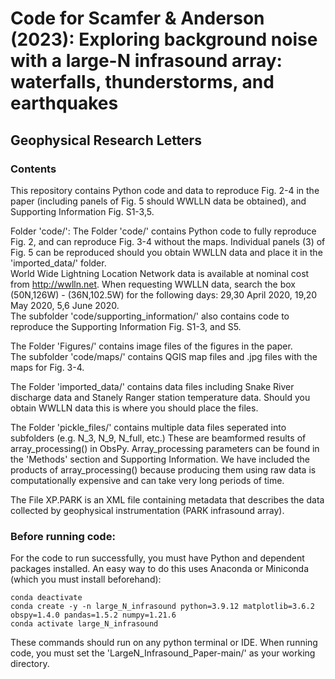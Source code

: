 # Code for Scamfer & Anderson (2023): Exploring background noise with a large-N infrasound array: waterfalls, thunderstorms, and earthquakes
## Geophysical Research Letters

### Contents
This repository contains Python code and data to reproduce Fig. 2-4 in the paper (including panels of Fig. 5 should WWLLN data be obtained), and Supporting Information Fig. S1-3,5.

Folder 'code/':
The Folder 'code/' contains Python code to fully reproduce Fig. 2, and can reproduce Fig. 3-4 without the maps.
Individual panels (3) of Fig. 5 can be reproduced should you obtain WWLLN data and place it in the 'imported_data/' folder.<br>
World Wide Lightning Location Network data is available at nominal cost from http://wwlln.net.
When requesting WWLLN data, search the box (50N,126W) - (36N,102.5W) for the following days:
29,30 April 2020, 
19,20 May 2020, 
5,6 June 2020.<br>
The subfolder 'code/supporting_information/' also contains code to reproduce the Supporting Information Fig. S1-3, and S5.

The Folder 'Figures/' contains image files of the figures in the paper.<br>
The subfolder 'code/maps/' contains QGIS map files and .jpg files with the maps for Fig. 3-4.

The Folder 'imported_data/' contains data files including Snake River discharge data and Stanely Ranger station temperature data. Should you obtain WWLLN data this is where you should place the files.

The Folder 'pickle_files/' contains multiple data files seperated into subfolders (e.g. N_3, N_9, N_full, etc.) These are beamformed results of array_processing() in ObsPy. Array_processing parameters can be found in the 'Methods' section and Supporting Information. We have included the products of array_processing() because producing them using raw data is computationally expensive and can take very long periods of time.

The File XP.PARK is an XML file containing metadata that describes the data collected by geophysical instrumentation (PARK infrasound array).

### Before running code:
For the code to run successfully, you must have Python and dependent packages installed. An easy way to do this uses Anaconda or Miniconda (which you must install beforehand):
```
conda deactivate
conda create -y -n large_N_infrasound python=3.9.12 matplotlib=3.6.2 obspy=1.4.0 pandas=1.5.2 numpy=1.21.6
conda activate large_N_infrasound
```
These commands should run on any python terminal or IDE. When running code, you must set the 'LargeN_Infrasound_Paper-main/' as your working directory.


